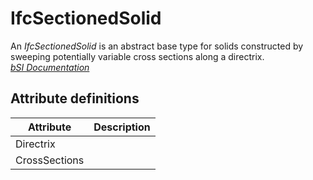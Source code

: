 IfcSectionedSolid
=================
An _IfcSectionedSolid_ is an abstract base type for solids constructed by
sweeping potentially variable cross sections along a directrix.  
[ _bSI
Documentation_](https://standards.buildingsmart.org/IFC/DEV/IFC4_2/FINAL/HTML/schema/ifcgeometricmodelresource/lexical/ifcsectionedsolid.htm)


Attribute definitions
---------------------
| Attribute     | Description   |
|---------------|---------------|
| Directrix     |               |
| CrossSections |               |

